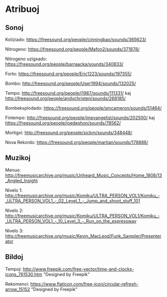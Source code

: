 # Atribuoj

## Sonoj

Koliziado: https://freesound.org/people/cinningbao/sounds/365623/

Nitrogeno: https://freesound.org/people/Mafon2/sounds/371878/

Nitrogeno uzigxado: https://freesound.org/people/barraacka/sounds/340833/

Forto: https://freesound.org/people/Eric1223/sounds/197355/

Bombo: http://freesound.org/people/User1994/sounds/132025/

Tempo: http://freesound.org/people/j1987/sounds/111331/ kaj http://freesound.org/people/andychristen/sounds/268185/

Bombeksplodado: https://freesound.org/people/smcameron/sounds/51464/

Fintempo: http://freesound.org/people/jmevangelist/sounds/202500/ kaj https://freesound.org/people/joedeshon/sounds/78562/

Mortigxi: http://freesound.org/people/sicbm/sounds/348448/

Nova Rekordo: https://freesound.org/people/martian/sounds/178886/

## Muzikoj

Menuo: http://freemusicarchive.org/music/Unheard_Music_Concepts/Home_1808/13_Angled_Insight

Nivelo 1: http://freemusicarchive.org/music/Komiku/ULTRA_PERSON_VOL1/Komiku_-_ULTRA_PERSON_VOL1_-_02_Level_1_-_Jump_and_shoot_stuff_101

Nivelo 2: http://freemusicarchive.org/music/Komiku/ULTRA_PERSON_VOL1/Komiku_-_ULTRA_PERSON_VOL1_-_10_Level_3_-_Run_on_the_expressway

Nivelo 3: http://freemusicarchive.org/music/Kevin_MacLeod/Funk_Sampler/Presenterator

## Bildoj

Tempoj: http://www.freepik.com/free-vector/time-and-clocks-icons_761530.htm "Designed by Freepik"

Rekomenci: https://www.flaticon.com/free-icon/circular-refresh-arrow_15152 "Designed by Freepik"